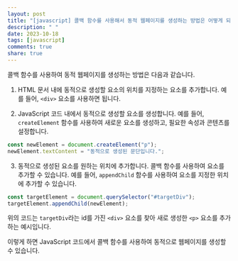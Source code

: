 ```yaml
---
layout: post
title: "[javascript] 콜백 함수를 사용해서 동적 웹페이지를 생성하는 방법은 어떻게 되나요?"
description: " "
date: 2023-10-18
tags: [javascript]
comments: true
share: true
---
```

콜백 함수를 사용하여 동적 웹페이지를 생성하는 방법은 다음과 같습니다.

1. HTML 문서 내에 동적으로 생성할 요소의 위치를 지정하는 요소를 추가합니다. 예를 들어, `<div>` 요소를 사용하면 됩니다.

2. JavaScript 코드 내에서 동적으로 생성할 요소를 생성합니다. 예를 들어, `createElement` 함수를 사용하여 새로운 요소를 생성하고, 필요한 속성과 콘텐츠를 설정합니다.

```javascript
const newElement = document.createElement("p");
newElement.textContent = "동적으로 생성된 문단입니다.";
```

3. 동적으로 생성된 요소를 원하는 위치에 추가합니다. 콜백 함수를 사용하여 요소를 추가할 수 있습니다. 예를 들어, `appendChild` 함수를 사용하여 요소를 지정한 위치에 추가할 수 있습니다.

```javascript
const targetElement = document.querySelector("#targetDiv");
targetElement.appendChild(newElement);
```

위의 코드는 `targetDiv`라는 id를 가진 `<div>` 요소를 찾아 새로 생성한 `<p>` 요소를 추가하는 예시입니다.

이렇게 하면 JavaScript 코드에서 콜백 함수를 사용하여 동적으로 웹페이지를 생성할 수 있습니다.